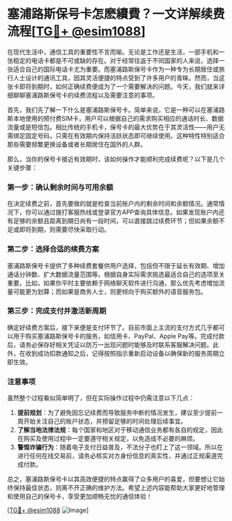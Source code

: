 # 塞浦路斯保号卡怎麽續費？一文详解续费流程[[TG💪+ @esim1088](https://t.me/s/esim1088)]

在现代生活中，通信工具的重要性不言而喻。无论是工作还是生活，一部手机和一张稳定的电话卡都是不可或缺的存在。对于经常往返于不同国家的人来说，选择一张适合自己的国际电话卡尤为重要。而塞浦路斯保号卡作为一种专为长期居住或旅行人士设计的通讯工具，因其灵活便捷的特点受到了许多用户的青睐。然而，当这张卡即将到期时，如何正确续费便成为了一个需要解决的问题。今天，我们就来详细聊聊塞浦路斯保号卡的续费流程以及需要注意的事项。

首先，我们先了解一下什么是塞浦路斯保号卡。简单来说，它是一种可以在塞浦路斯本地使用的预付费SIM卡，用户可以根据自己的需求购买相应的通话时长、数据流量或是短信包。相比传统的手机卡，保号卡的最大优势在于其灵活性——用户无需绑定固定号码，只需在有效期内保持活跃状态即可继续使用。这种特性特别适合那些需要频繁更换设备或者长期居住在国外的人群。

那么，当你的保号卡接近有效期时，该如何操作才能顺利完成续费呢？以下是几个关键步骤：

### 第一步：确认剩余时间与可用余额

在决定续费之前，首先要做的就是检查当前账户内的剩余时间和余额情况。通常情况下，你可以通过拨打客服热线或登录官方APP查询具体信息。如果发现账户内还有足够的余额且距离到期日尚有一段时间，可以直接跳过续费环节；但如果余额不足或即将到期，则需要尽快采取行动。

### 第二步：选择合适的续费方案

塞浦路斯保号卡提供了多种续费套餐供用户选择，包括但不限于延长有效期、增加通话分钟数、扩大数据流量范围等。根据自身实际需求挑选最适合自己的选项至关重要。比如，如果你平时主要依赖于网络聊天软件进行沟通，那么优先考虑增加流量可能更为划算；而如果是商务人士，则更倾向于购买额外的语音服务包。

### 第三步：完成支付并激活新周期

确定好续费方案后，接下来便是支付环节了。目前市面上主流的支付方式几乎都可以用于购买塞浦路斯保号卡的服务，如信用卡、PayPal、Apple Pay等。完成付款后，请务必保存好相关凭证以防万一出现问题时能够及时联系客服解决问题。此外，在收到成功扣款通知之后，记得按照指示重新启动设备以确保新的服务周期立即生效。

### 注意事项

虽然整个过程看似简单明了，但在实际操作过程中仍需注意以下几点：

1. **提前规划**：为了避免因忘记续费而导致服务中断的情况发生，建议至少提前一周开始关注自己的账户状态，并预留足够的时间处理后续事宜。
2. **了解当地法律法规**：每个国家和地区对于移动通信业务都有各自的规定，因此在购买及使用过程中一定要遵守相关规定，以免造成不必要的麻烦。
3. **警惕诈骗行为**：随着电子支付日益普及，不法分子也盯上了这一领域。所以在进行任何在线交易前，请务必核实对方身份信息的真实性，并通过正规渠道完成付款。

总之，塞浦路斯保号卡以其高效便捷的特点赢得了众多用户的喜爱，但要想让它始终保持最佳状态，则离不开正确的维护方法。希望上述内容能帮助大家更好地管理和使用自己的保号卡，享受更加顺畅无忧的通信体验！

[[TG💪+ @esim1088](https://t.me/s/esim1088) ![Image](https://i.postimg.cc/4NQfJmqS/Snipaste-2025-05-13-00-14-12.png)]